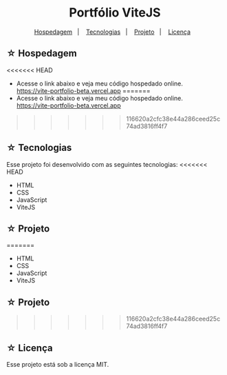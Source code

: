 # <h1 align="center">Portfólio ViteJS</h1>

<p align="center">
  <a href="#-hospedagem">Hospedagem</a>&nbsp;&nbsp;&nbsp;|&nbsp;&nbsp;&nbsp;
  <a href="#-tecnologias">Tecnologias</a>&nbsp;&nbsp;&nbsp;|&nbsp;&nbsp;&nbsp;
  <a href="#-projeto">Projeto</a>&nbsp;&nbsp;&nbsp;|&nbsp;&nbsp;&nbsp;
  <a href="#-licença">Licença</a>&nbsp;&nbsp;&nbsp;
</p>

## ☆ Hospedagem

<<<<<<< HEAD
-   Acesse o link abaixo e veja meu código hospedado online.<br>
    https://vite-portfolio-beta.vercel.app
=======
- Acesse o link abaixo e veja meu código hospedado online.<br>
https://vite-portfolio-beta.vercel.app
>>>>>>> 116620a2cfc38e44a286ceed25c74ad3816ff4f7

## ☆ Tecnologias

Esse projeto foi desenvolvido com as seguintes tecnologias:
<<<<<<< HEAD

-   HTML
-   CSS
-   JavaScript
-   ViteJS

## ☆ Projeto

=======
- HTML
- CSS
- JavaScript
- ViteJS

## ☆ Projeto


>>>>>>> 116620a2cfc38e44a286ceed25c74ad3816ff4f7
## ☆ Licença

Esse projeto está sob a licença MIT.
